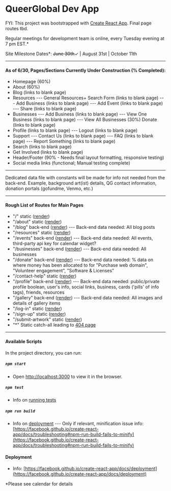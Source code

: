 # QueerGlobal Dev App

FYI: This project was bootstrapped with [Create React App](https://github.com/facebook/create-react-app). Final page routes tbd.

Regular meetings for development team is online, every Tuesday evening at 7 pm EST.\*

Site Milestone Dates\*: ~~June 30th~~✓ | August 31st | October 11th

---

#### As of 6/30, Pages/Sections Currently Under Construction (% Completed):

- Homepage (60%)
- About (60%)
- Blog (links to blank page)
- Resources
  --- General Resources+ Search Form (links to blank page)
  --- Add Business (links to blank page)
  --- Add Event (links to blank page)
  --- Share (links to blank page)
- Businesses
  --- Add Business (links to blank page)
  --- View One Business (links to blank page)
  --- View All Businesses (30%)
  Donate (links to blank page)
- Profile (links to blank page)
  --- Logout (links to blank page)
- Support
  --- Contact Us (links to blank page)
  --- FAQ (links to blank page)
  --- Report Something (links to blank page)
- Search (links to blank page)
- Get Involved (links to blank page)
- Header/Footer (90% - Needs final layout formatting, responsive testing)
- Social media links (functional; Manual testing complete)

---

Dedicated data file with constants will be made for info not needed from the back-end. Example, background art(ist) details, QG contact information, donation portals (gofundme, Venmo, etc.)

---

#### Rough List of Routes for Main Pages

- "/" static ([render](https://xd.adobe.com/view/6f6af599-8eb6-46b5-8731-e4c09ddd587e-3a39/))
- "/about" static ([render](https://xd.adobe.com/view/6f6af599-8eb6-46b5-8731-e4c09ddd587e-3a39/screen/a76a9981-a49a-4fe4-8efa-1519315b7cfb))
- "/blog" back-end ([render](https://xd.adobe.com/view/6f6af599-8eb6-46b5-8731-e4c09ddd587e-3a39/screen/65b06185-34d2-47a5-8f49-fd04ded77df3))
  --- Back-end data needed: All blog posts
- "/resources" static ([render](https://xd.adobe.com/view/6f6af599-8eb6-46b5-8731-e4c09ddd587e-3a39/screen/7ca030ba-18dc-478f-b459-d0e27cc0140c))
- "/events" back-end ([render](https://xd.adobe.com/view/6f6af599-8eb6-46b5-8731-e4c09ddd587e-3a39/screen/75f89bcd-5bea-4e94-8b6d-8cf5b1480934))
  --- Back-end data needed: All events, third-party api key for calendar widget?
- "/businesses" back-end ([render](https://xd.adobe.com/view/6f6af599-8eb6-46b5-8731-e4c09ddd587e-3a39/screen/9a020f3a-4b71-42e5-8ff4-2c93f15ddb28))
  --- Back-end data needed: All businesses
- "/donate" back-end ([render](https://xd.adobe.com/view/6f6af599-8eb6-46b5-8731-e4c09ddd587e-3a39/screen/b1ac5c96-9327-4dd4-9b28-2c6fd810889b))
  --- Back-end data needed: % data on where money has been allocated to for "Purchase web domain", "Volunteer engagement", "Software & Licenses"
- "/contact-help" static ([render](https://xd.adobe.com/view/6f6af599-8eb6-46b5-8731-e4c09ddd587e-3a39/screen/8875368e-2396-45c9-8ff1-b53624f6270f))
- "/profile" back-end ([render](https://xd.adobe.com/view/6f6af599-8eb6-46b5-8731-e4c09ddd587e-3a39/screen/9966678f-a17e-4af1-bb6a-45568e955832))
  --- Back-end data needed: public/private profile boolean, user's info, social links, business, cards ('pills' of info tags), friends, resources
- "/gallery" back-end ([render](https://xd.adobe.com/view/6f6af599-8eb6-46b5-8731-e4c09ddd587e-3a39/screen/c8cf5b5c-bd3a-41ac-af52-e8d69b55a55f))
  --- Back-end data needed: All images and details of gallery items
- "/log-in" static ([render](https://xd.adobe.com/view/6f6af599-8eb6-46b5-8731-e4c09ddd587e-3a39/screen/26d7d063-1df0-4c54-aba4-96292eafd5e3))
- "/sign-up" static ([render](https://xd.adobe.com/view/6f6af599-8eb6-46b5-8731-e4c09ddd587e-3a39/screen/bb2719eb-f74d-4b1a-8604-b332bf96bced))
- "/submit-artwork" static ([render](https://xd.adobe.com/view/6f6af599-8eb6-46b5-8731-e4c09ddd587e-3a39/screen/cb17dfbf-4fcc-400d-b061-b34ff2187d71))
- "\*" Static catch-all leading to [404 page](https://xd.adobe.com/view/6f6af599-8eb6-46b5-8731-e4c09ddd587e-3a39/screen/cb813a97-4fea-462f-845a-d0a26597c82f)

---

#### Available Scripts

In the project directory, you can run:

##### `npm start`

- Open [http://localhost:3000](http://localhost:3000) to view it in the browser.

##### `npm test`

- Info on [running tests](https://facebook.github.io/create-react-app/docs/running-tests)

##### `npm run build`

- Info on [deployment](https://facebook.github.io/create-react-app/docs/deployment)
  --- Only if relevant, minification issue info: [https://facebook.github.io/create-react-app/docs/troubleshooting#npm-run-build-fails-to-minify](https://facebook.github.io/create-react-app/docs/troubleshooting#npm-run-build-fails-to-minify)

#### Deployment

- Info: [https://facebook.github.io/create-react-app/docs/deployment](https://facebook.github.io/create-react-app/docs/deployment)

\*Please see calendar for details
